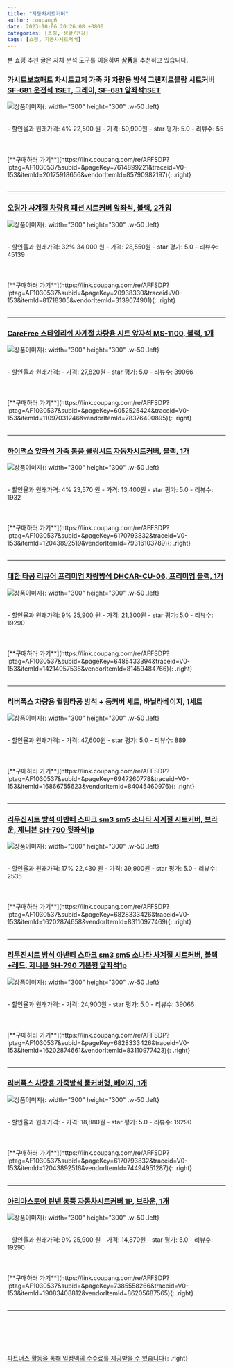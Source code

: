 ```yaml
---
title: "자동차시트커버"
author: coupang6
date: 2023-10-06 20:26:08 +0800
categories: [쇼핑, 생활/건강]
tags: [쇼핑, 자동차시트커버]
---
```


본 쇼핑 추천 글은 자체 분석 도구를 이용하여 [**상품**](https://link.coupang.com/a/bao1ui)을 추천하고 있습니다.

### [카시트보호매트 차시트교체 가죽 카 차량용 방석 그랜저르블랑 시트커버 SF-681 운전석 1SET, 그레이, SF-681 앞좌석1SET](https://link.coupang.com/re/AFFSDP?lptag=AF1030537&subid=&pageKey=7614899221&traceid=V0-153&itemId=20175918656&vendorItemId=85790982197)

![상품이미지](https://thumbnail9.coupangcdn.com/thumbnails/remote/230x230ex/image/vendor_inventory/03fd/daf330d2b121a9b63468c5c71da58b2096231312ad5cf893df8697f46923.jpg){: width="300" height="300" .w-50 .left}


<br>
- 할인율과 원래가격: 4%  22,500   원
- 가격: 59,900원
- star 평가: 5.0
- 리뷰수: 55
<br>
<br>
<br>
<br>
[**구매하러 가기**](https://link.coupang.com/re/AFFSDP?lptag=AF1030537&subid=&pageKey=7614899221&traceid=V0-153&itemId=20175918656&vendorItemId=85790982197){: .right}
<br>
<br>

---

### [오링가 사계절 차량용 패션 시트커버 앞좌석, 블랙, 2개입](https://link.coupang.com/re/AFFSDP?lptag=AF1030537&subid=&pageKey=20938330&traceid=V0-153&itemId=81718305&vendorItemId=3139074901)

![상품이미지](https://thumbnail6.coupangcdn.com/thumbnails/remote/230x230ex/image/product/image/vendoritem/2019/02/01/3139074901/d418d721-3bae-465f-a722-80a1867c94d8.jpg){: width="300" height="300" .w-50 .left}


<br>
- 할인율과 원래가격: 32%  34,000   원
- 가격: 28,550원
- star 평가: 5.0
- 리뷰수: 45139
<br>
<br>
<br>
<br>
[**구매하러 가기**](https://link.coupang.com/re/AFFSDP?lptag=AF1030537&subid=&pageKey=20938330&traceid=V0-153&itemId=81718305&vendorItemId=3139074901){: .right}
<br>
<br>

---

### [CareFree 스타일리쉬 사계절 차량용 시트 앞자석 MS-1100, 블랙, 1개](https://link.coupang.com/re/AFFSDP?lptag=AF1030537&subid=&pageKey=6052525424&traceid=V0-153&itemId=11097031246&vendorItemId=78376400895)

![상품이미지](https://thumbnail7.coupangcdn.com/thumbnails/remote/230x230ex/image/rs_quotation_api/yan6tj7v/c2ff01c769e34faaa5a44c7425f4f049.jpg){: width="300" height="300" .w-50 .left}


<br>
- 할인율과 원래가격: 
- 가격: 27,820원
- star 평가: 5.0
- 리뷰수: 39066
<br>
<br>
<br>
<br>
[**구매하러 가기**](https://link.coupang.com/re/AFFSDP?lptag=AF1030537&subid=&pageKey=6052525424&traceid=V0-153&itemId=11097031246&vendorItemId=78376400895){: .right}
<br>
<br>

---

### [하이맥스 앞좌석 가죽 통풍 쿨링시트 자동차시트커버, 블랙, 1개](https://link.coupang.com/re/AFFSDP?lptag=AF1030537&subid=&pageKey=6170793832&traceid=V0-153&itemId=12043892519&vendorItemId=79316103789)

![상품이미지](https://thumbnail9.coupangcdn.com/thumbnails/remote/230x230ex/image/rs_quotation_api/cusldlbl/8accaa59efe34cb1b26d20f21e4bb9c1.jpg){: width="300" height="300" .w-50 .left}


<br>
- 할인율과 원래가격: 4%  23,570   원
- 가격: 13,400원
- star 평가: 5.0
- 리뷰수: 1932
<br>
<br>
<br>
<br>
[**구매하러 가기**](https://link.coupang.com/re/AFFSDP?lptag=AF1030537&subid=&pageKey=6170793832&traceid=V0-153&itemId=12043892519&vendorItemId=79316103789){: .right}
<br>
<br>

---

### [대한 타공 리큐어 프리미엄 차량방석 DHCAR-CU-06, 프리미엄 블랙, 1개](https://link.coupang.com/re/AFFSDP?lptag=AF1030537&subid=&pageKey=6485433394&traceid=V0-153&itemId=14214057536&vendorItemId=81459484766)

![상품이미지](https://thumbnail10.coupangcdn.com/thumbnails/remote/230x230ex/image/retail/images/1147345838567907-cf6595da-04f3-405a-a40e-0a35aa3d854a.jpg){: width="300" height="300" .w-50 .left}


<br>
- 할인율과 원래가격: 9%  25,900   원
- 가격: 21,300원
- star 평가: 5.0
- 리뷰수: 19290
<br>
<br>
<br>
<br>
[**구매하러 가기**](https://link.coupang.com/re/AFFSDP?lptag=AF1030537&subid=&pageKey=6485433394&traceid=V0-153&itemId=14214057536&vendorItemId=81459484766){: .right}
<br>
<br>

---

### [리버폭스 차량용 퀼팅타공 방석 + 등커버 세트, 바닐라베이지, 1세트](https://link.coupang.com/re/AFFSDP?lptag=AF1030537&subid=&pageKey=6947260778&traceid=V0-153&itemId=16866755623&vendorItemId=84045460976)

![상품이미지](https://thumbnail9.coupangcdn.com/thumbnails/remote/230x230ex/image/rs_quotation_api/5sxocoaz/ee7500175562453ead8a720553b80902.jpg){: width="300" height="300" .w-50 .left}


<br>
- 할인율과 원래가격: 
- 가격: 47,600원
- star 평가: 5.0
- 리뷰수: 889
<br>
<br>
<br>
<br>
[**구매하러 가기**](https://link.coupang.com/re/AFFSDP?lptag=AF1030537&subid=&pageKey=6947260778&traceid=V0-153&itemId=16866755623&vendorItemId=84045460976){: .right}
<br>
<br>

---

### [리무진시트 방석 아반떼 스파크 sm3 sm5 소나타 사계절 시트커버, 브라운, 제니븐 SH-790 뒷좌석1p](https://link.coupang.com/re/AFFSDP?lptag=AF1030537&subid=&pageKey=6828333426&traceid=V0-153&itemId=16202874658&vendorItemId=83110977469)

![상품이미지](https://thumbnail6.coupangcdn.com/thumbnails/remote/230x230ex/image/vendor_inventory/0800/4e0352b76840a66ee6eeea5f502868d8367cbcde517ac657818a109f5d8c.jpg){: width="300" height="300" .w-50 .left}


<br>
- 할인율과 원래가격: 17%  22,430   원
- 가격: 39,900원
- star 평가: 5.0
- 리뷰수: 2535
<br>
<br>
<br>
<br>
[**구매하러 가기**](https://link.coupang.com/re/AFFSDP?lptag=AF1030537&subid=&pageKey=6828333426&traceid=V0-153&itemId=16202874658&vendorItemId=83110977469){: .right}
<br>
<br>

---

### [리무진시트 방석 아반떼 스파크 sm3 sm5 소나타 사계절 시트커버, 블랙+레드, 제니븐 SH-790 기본형 앞좌석1p](https://link.coupang.com/re/AFFSDP?lptag=AF1030537&subid=&pageKey=6828333426&traceid=V0-153&itemId=16202874661&vendorItemId=83110977423)

![상품이미지](https://thumbnail6.coupangcdn.com/thumbnails/remote/230x230ex/image/vendor_inventory/0800/4e0352b76840a66ee6eeea5f502868d8367cbcde517ac657818a109f5d8c.jpg){: width="300" height="300" .w-50 .left}


<br>
- 할인율과 원래가격: 
- 가격: 24,900원
- star 평가: 5.0
- 리뷰수: 39066
<br>
<br>
<br>
<br>
[**구매하러 가기**](https://link.coupang.com/re/AFFSDP?lptag=AF1030537&subid=&pageKey=6828333426&traceid=V0-153&itemId=16202874661&vendorItemId=83110977423){: .right}
<br>
<br>

---

### [리버폭스 차량용 가죽방석 풀커버형, 베이지, 1개](https://link.coupang.com/re/AFFSDP?lptag=AF1030537&subid=&pageKey=6170793832&traceid=V0-153&itemId=12043892516&vendorItemId=74494951287)

![상품이미지](https://thumbnail10.coupangcdn.com/thumbnails/remote/230x230ex/image/rs_quotation_api/hzxt98kk/3bd75be112e84267b64ffb91f0fb92f2.jpg){: width="300" height="300" .w-50 .left}


<br>
- 할인율과 원래가격: 
- 가격: 18,880원
- star 평가: 5.0
- 리뷰수: 19290
<br>
<br>
<br>
<br>
[**구매하러 가기**](https://link.coupang.com/re/AFFSDP?lptag=AF1030537&subid=&pageKey=6170793832&traceid=V0-153&itemId=12043892516&vendorItemId=74494951287){: .right}
<br>
<br>

---

### [아리아스토어 린넨 통풍 자동차시트커버 1P, 브라운, 1개](https://link.coupang.com/re/AFFSDP?lptag=AF1030537&subid=&pageKey=7385558266&traceid=V0-153&itemId=19083408812&vendorItemId=86205687565)

![상품이미지](https://thumbnail6.coupangcdn.com/thumbnails/remote/230x230ex/image/vendor_inventory/37d0/a0075ae0919f375c6ba35d9aa2a9f1cb12d734b1490db82fd47f81d80af0.jpg){: width="300" height="300" .w-50 .left}


<br>
- 할인율과 원래가격: 9%  25,900   원
- 가격: 14,870원
- star 평가: 5.0
- 리뷰수: 19290
<br>
<br>
<br>
<br>
[**구매하러 가기**](https://link.coupang.com/re/AFFSDP?lptag=AF1030537&subid=&pageKey=7385558266&traceid=V0-153&itemId=19083408812&vendorItemId=86205687565){: .right}
<br>
<br>

---
<br><br><br><br><br> [파트너스 활동을 통해 일정액의 수수료를 제공받을 수 있습니다](https://link.coupang.com/a/bao1ui){: .right}